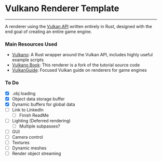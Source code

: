 # Vulkano Renderer Template
---
A renderer using the [Vulkan API](https://www.khronos.org/vulkan/) written entirely in Rust, designed with the end goal of creating an entire game engine. 
### Main Resources Used
- [Vulkano](https://github.com/vulkano-rs/vulkano): A Rust wrapper around the Vulkan API, includes highly useful example scripts
- [Vulkano Book](https://github.com/vulkano-rs/vulkano-book/): This renderer is a fork of the tutorial source code
- [VulkanGuide](https://vkguide.dev/): Focused Vulkan guide on renderers for game engines

### To Do
- [x] .obj loading
- [x] Object data storage buffer
- [x] Dynamic buffers for global data
- [ ] Link to LinkedIn
	- [ ] Finish ReadMe
- [ ] Lighting (Deferred rendering)
	- [ ] Multiple subpasses?
- [ ] GUI
- [ ] Camera control
- [ ] Textures
- [ ] Dynamic meshes
- [ ] Render object streaming